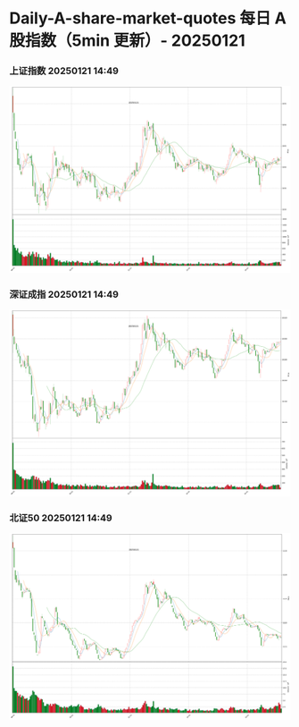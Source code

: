 
# Daily-A-share-market-quotes 每日 A 股指数（5min 更新）- 20250121

### 上证指数 20250121 14:49
![](./fig/2025/1/20250121-sh000001.png)

### 深证成指 20250121 14:49
![](./fig/2025/1/20250121-sz399001.png)

### 北证50 20250121 14:49
![](./fig/2025/1/20250121-bj899050.png)
